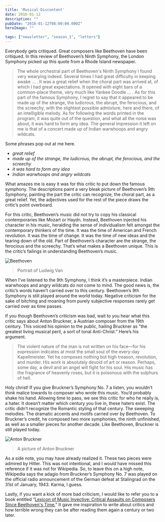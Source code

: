 ```yaml
---
title: 'Musical Discontent'
date: 2016-01-12
description: ""
pubDate: "2016-01-12T08:00:00.000Z"
heroImage: ""

tags: ["newsletter", "season_1", "letters"]
---
```




Everybody gets critiqued. Great composers like Beethoven have been critiqued. In this review of Beethoven’s Ninth Symphony, the London Symphony picked up this quote from a Rhode Island newspaper.

> The whole orchestral part of Beethoven's Ninth Symphony I found very wearying indeed.
> Several times I had great difficulty in keeping awake ... .
> It was a great relief when the choral part was arrived at, of which I had great expectations.
> It opened with eight bars of a common-place theme, very much like Yankee Doodle ... .
> As for this part of the famous Symphony, I regret to say that it appeared to be made up of the strange, the ludicrous, the abrupt, the ferocious, and the screechy, with the slightest possible admixture, here and there, of an intelligible melody.
> As for following the words printed in the program, it was quite out of the question, and what all the noise was about, it was hard to form any idea.
> The general impression it left on me is that of a concert made up of Indian warwhoops and angry wildcats.

Some phrases pop out at me here.

- *great relief*
- *made up of the strange, the ludicrous, the abrupt, the ferocious, and the screechy*
- *it was hard to form any idea*
- *Indian warwhoops and angry wildcats*

What amazes me is easy it was for this critic to put down the famous symphony. The descriptions paint a very bleak picture of Beethoven’s 9th Symphony, painting the part the critic can recognize, the choral part, as a great relief. Yet, the adjectives used for the rest of the piece draws the critic’s point overboard.

For this critic, Beethoven’s music did not try to copy his classical contemporaries like Mozart or Haydn. Instead, Beethoven injected his character in his music, heralding the sense of individualism felt amongst the contemporary thinkers of the time. It was the time of American and French revolution. It was the time of change. It was the time of new ideas and the tearing down of the old. Part of Beethoven’s character are the strange, the ferocious and the screechy. That’s what makes a Beethoven unique. This is the critic’s failings in understanding Beethoven’s music.

![Beethoven](https://upload.wikimedia.org/wikipedia/commons/6/6f/Beethoven.jpg)

> Portrait of Ludwig Van

When I’ve listened to the 9th Symphony, I think it’s a masterpiece. Indian warwhoops and angry wildcats do not come to mind. The good news is, the critic’s words haven’t carried over to this century. Beethoven’s 9th Symphony is still played around the world today. Negative criticism for the sake of bitching and moaning from purely subjective responses rarely get carried over as time passes.

If you though Beethoven’s criticism was bad, wait to you hear what this critic says about Anton Bruckner, a Austrian composer from the 19th century. This voiced his opinion to the public, hailing Bruckner as "the greatest living musical peril, a sort of tonal Anti-Christ.” Here’s his argument.

> The violent nature of the man is not written on his face—for his expression indicates at most the small soul of the every-day Kapellmeister. Yet he composes nothing but high treason, revolution, and murder. His work is absolutely devoid of art or reason. Perhaps, some day, a devil and an angel will fight for his soul. His music has the fragrance of heavenly roses, but it is poisonous with the sulphurs of hell.

Holy christ! If you give Bruckner’s Symphony No. 7 a listen, you wouldn’t think malice towards to composer who wrote this music. You’d probably shake his hand. Allowing time to pass, we see this critic for who he really is, a hater. It doesn’t matter which century you live in, these haters exist.  The critic didn’t recognize the Romantic styling of that century. The sweeping melodies. The dramatic accents and motifs carried over by Beethoven. To Bruckner’s credit, he composed two more symphonies, the ninth unfinished, as well as a smaller pieces for another decade. Like Beethoven, Bruckner is still played today.

![Anton Bruckner](https://gallery.tinyletterapp.com/b7acb1dd09358f1ed19f16a562a005fc08d42511/images/ca4e0afb-2824-497f-9991-582e55aec1c9.jpg)

> A picture of Anton Bruckner

As a side note, you may have already realized it. These two pieces were admired by Hitler. This was not intentional, and I would have missed this reference if it was not for Wikipedia. So, to leave this on a high note, Wikipedia says the adagio from Bruckner’s Symphony No. 7 was played on the official radio announcement of the German defeat at Stalingrad on the 31st of January, 1943. Karma, I guess.

Lastly, if you want a kick of more bad criticism, I would like to refer you to a book entitled “[Lexicon of Music Invective: Critical Assaults on Composers Since Beethoven's Time.](https://www.amazon.com/Lexicon-Musical-Invective-Composers-Beethovens/dp/039332009X)” It gave me inspiration to write about critics and how terrible wrong they can be after reading them again a century or two later.
